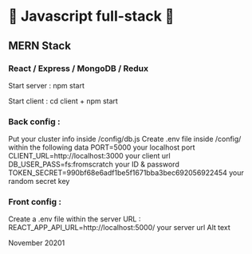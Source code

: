 # 🚀 Javascript full-stack 🚀
## MERN Stack
### React / Express / MongoDB / Redux
Start server : npm start

Start client : cd client + npm start

### Back config :
Put your cluster info inside /config/db.js
Create .env file inside /config/ within the following data
PORT=5000 your localhost port
CLIENT_URL=http://localhost:3000 your client url
DB_USER_PASS=fs:fromscratch your ID & password
TOKEN_SECRET=990bf68e6adf1be5f1671bba3bec692056922454 your random secret key
### Front config :
Create a .env file within the server URL :
REACT_APP_API_URL=http://localhost:5000/ your server url
Alt text

November 20201
